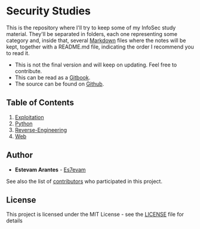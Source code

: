 # Security Studies 

This is the repository where I'll try to keep some of my InfoSec study material.
They'll be separated in folders, each one representing some category and, inside that, several [Markdown](https://en.wikipedia.org/wiki/Markdown) files where the notes will be kept, together with a README.md file, indicating the order I recommend you to read it.

- This is not the final version and will keep on updating. Feel free to contribute.
- This can be read as a [Gitbook](https://es7evam.gitbook.io/security-studies/).
- The source can be found on [Github](https://github.com/Es7evam/Security-Studies/). 

## Table of Contents
1. [Exploitation](/Exploitation/)
2. [Python](/Python/)
3. [Reverse-Engineering](/Reverse-Engineering/)
4. [Web](/Web/)

## Author

* **Estevam Arantes** - [Es7evam](https://github.com/Es7evam)

See also the list of [contributors](https://github.com/Es7evam//contributors) who participated in this project.

## License

This project is licensed under the MIT License - see the [LICENSE](LICENSE) file for details
